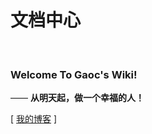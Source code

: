 # 文档中心

<br>



### Welcome To Gaoc's Wiki!
—— **从明天起，做一个幸福的人！**  

[ [我的博客](http://blog.lookgc.com/) ]
